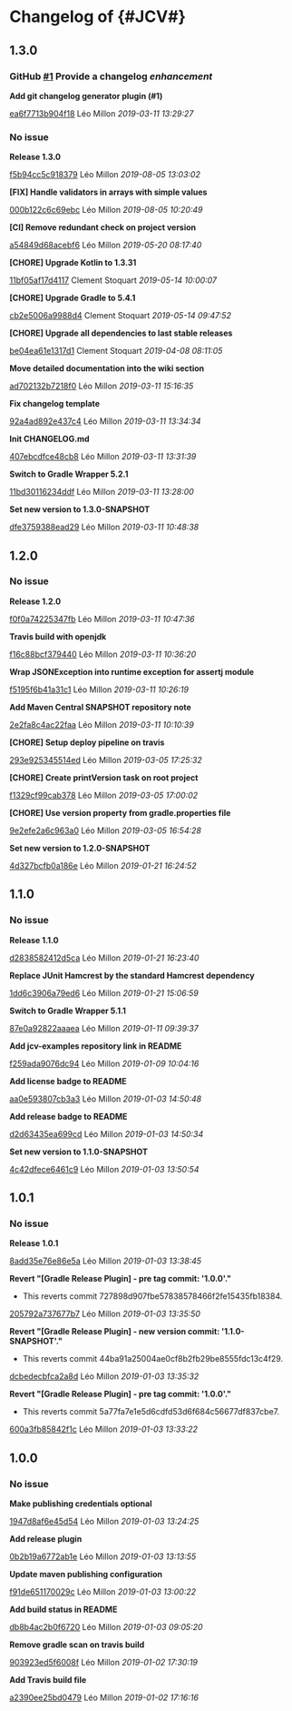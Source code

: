 # Changelog of {#JCV#}

## 1.3.0
### GitHub [#1](https://github.com/ekino/jcv/issues/1) Provide a changelog    *enhancement*  

**Add git changelog generator plugin (#1)**


[ea6f7713b904f18](https://github.com/ekino/jcv/commit/ea6f7713b904f18) Léo Millon *2019-03-11 13:29:27*


### No issue

**Release 1.3.0**


[f5b94cc5c918379](https://github.com/ekino/jcv/commit/f5b94cc5c918379) Léo Millon *2019-08-05 13:03:02*

**[FIX] Handle validators in arrays with simple values**


[000b122c6c69ebc](https://github.com/ekino/jcv/commit/000b122c6c69ebc) Léo Millon *2019-08-05 10:20:49*

**[CI] Remove redundant check on project version**


[a54849d68acebf6](https://github.com/ekino/jcv/commit/a54849d68acebf6) Léo Millon *2019-05-20 08:17:40*

**[CHORE] Upgrade Kotlin to 1.3.31**


[11bf05af17d4117](https://github.com/ekino/jcv/commit/11bf05af17d4117) Clement Stoquart *2019-05-14 10:00:07*

**[CHORE] Upgrade Gradle to 5.4.1**


[cb2e5006a9988d4](https://github.com/ekino/jcv/commit/cb2e5006a9988d4) Clement Stoquart *2019-05-14 09:47:52*

**[CHORE] Upgrade all dependencies to last stable releases**


[be04ea61e1317d1](https://github.com/ekino/jcv/commit/be04ea61e1317d1) Clement Stoquart *2019-04-08 08:11:05*

**Move detailed documentation into the wiki section**


[ad702132b7218f0](https://github.com/ekino/jcv/commit/ad702132b7218f0) Léo Millon *2019-03-11 15:16:35*

**Fix changelog template**


[92a4ad892e437c4](https://github.com/ekino/jcv/commit/92a4ad892e437c4) Léo Millon *2019-03-11 13:34:34*

**Init CHANGELOG.md**


[407ebcdfce48cb8](https://github.com/ekino/jcv/commit/407ebcdfce48cb8) Léo Millon *2019-03-11 13:31:39*

**Switch to Gradle Wrapper 5.2.1**


[11bd30116234ddf](https://github.com/ekino/jcv/commit/11bd30116234ddf) Léo Millon *2019-03-11 13:28:00*

**Set new version to 1.3.0-SNAPSHOT**


[dfe3759388ead29](https://github.com/ekino/jcv/commit/dfe3759388ead29) Léo Millon *2019-03-11 10:48:38*


## 1.2.0
### No issue

**Release 1.2.0**


[f0f0a74225347fb](https://github.com/ekino/jcv/commit/f0f0a74225347fb) Léo Millon *2019-03-11 10:47:36*

**Travis build with openjdk**


[f16c88bcf379440](https://github.com/ekino/jcv/commit/f16c88bcf379440) Léo Millon *2019-03-11 10:36:20*

**Wrap JSONException into runtime exception for assertj module**


[f5195f6b41a31c1](https://github.com/ekino/jcv/commit/f5195f6b41a31c1) Léo Millon *2019-03-11 10:26:19*

**Add Maven Central SNAPSHOT repository note**


[2e2fa8c4ac22faa](https://github.com/ekino/jcv/commit/2e2fa8c4ac22faa) Léo Millon *2019-03-11 10:10:39*

**[CHORE] Setup deploy pipeline on travis**


[293e925345514ed](https://github.com/ekino/jcv/commit/293e925345514ed) Léo Millon *2019-03-05 17:25:32*

**[CHORE] Create printVersion task on root project**


[f1329cf99cab378](https://github.com/ekino/jcv/commit/f1329cf99cab378) Léo Millon *2019-03-05 17:00:02*

**[CHORE] Use version property from gradle.properties file**


[9e2efe2a6c963a0](https://github.com/ekino/jcv/commit/9e2efe2a6c963a0) Léo Millon *2019-03-05 16:54:28*

**Set new version to 1.2.0-SNAPSHOT**


[4d327bcfb0a186e](https://github.com/ekino/jcv/commit/4d327bcfb0a186e) Léo Millon *2019-01-21 16:24:52*


## 1.1.0
### No issue

**Release 1.1.0**


[d2838582412d5ca](https://github.com/ekino/jcv/commit/d2838582412d5ca) Léo Millon *2019-01-21 16:23:40*

**Replace JUnit Hamcrest by the standard Hamcrest dependency**


[1dd6c3906a79ed6](https://github.com/ekino/jcv/commit/1dd6c3906a79ed6) Léo Millon *2019-01-21 15:06:59*

**Switch to Gradle Wrapper 5.1.1**


[87e0a92822aaaea](https://github.com/ekino/jcv/commit/87e0a92822aaaea) Léo Millon *2019-01-11 09:39:37*

**Add jcv-examples repository link in README**


[f259ada9076dc94](https://github.com/ekino/jcv/commit/f259ada9076dc94) Léo Millon *2019-01-09 10:04:16*

**Add license badge to README**


[aa0e593807cb3a3](https://github.com/ekino/jcv/commit/aa0e593807cb3a3) Léo Millon *2019-01-03 14:50:48*

**Add release badge to README**


[d2d63435ea699cd](https://github.com/ekino/jcv/commit/d2d63435ea699cd) Léo Millon *2019-01-03 14:50:34*

**Set new version to 1.1.0-SNAPSHOT**


[4c42dfece6461c9](https://github.com/ekino/jcv/commit/4c42dfece6461c9) Léo Millon *2019-01-03 13:50:54*


## 1.0.1
### No issue

**Release 1.0.1**


[8add35e76e86e5a](https://github.com/ekino/jcv/commit/8add35e76e86e5a) Léo Millon *2019-01-03 13:38:45*

**Revert "[Gradle Release Plugin] - pre tag commit:  '1.0.0'."**

 * This reverts commit 727898d907fbe57838578466f2fe15435fb18384.

[205792a737677b7](https://github.com/ekino/jcv/commit/205792a737677b7) Léo Millon *2019-01-03 13:35:50*

**Revert "[Gradle Release Plugin] - new version commit:  '1.1.0-SNAPSHOT'."**

 * This reverts commit 44ba91a25004ae0cf8b2fb29be8555fdc13c4f29.

[dcbedecbfca2a8d](https://github.com/ekino/jcv/commit/dcbedecbfca2a8d) Léo Millon *2019-01-03 13:35:32*

**Revert "[Gradle Release Plugin] - pre tag commit:  '1.0.0'."**

 * This reverts commit 5a77fa7e1e5d6cdfd53d6f684c56677df837cbe7.

[600a3fb85842f1c](https://github.com/ekino/jcv/commit/600a3fb85842f1c) Léo Millon *2019-01-03 13:33:22*


## 1.0.0
### No issue

**Make publishing credentials optional**


[1947d8af6e45d54](https://github.com/ekino/jcv/commit/1947d8af6e45d54) Léo Millon *2019-01-03 13:24:25*

**Add release plugin**


[0b2b19a6772ab1e](https://github.com/ekino/jcv/commit/0b2b19a6772ab1e) Léo Millon *2019-01-03 13:13:55*

**Update maven publishing configuration**


[f91de651170029c](https://github.com/ekino/jcv/commit/f91de651170029c) Léo Millon *2019-01-03 13:00:22*

**Add build status in README**


[db8b4ac2b0f6720](https://github.com/ekino/jcv/commit/db8b4ac2b0f6720) Léo Millon *2019-01-03 09:05:20*

**Remove gradle scan on travis build**


[903923ed5f6008f](https://github.com/ekino/jcv/commit/903923ed5f6008f) Léo Millon *2019-01-02 17:30:19*

**Add Travis build file**


[a2390ee25bd0479](https://github.com/ekino/jcv/commit/a2390ee25bd0479) Léo Millon *2019-01-02 17:16:16*


